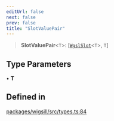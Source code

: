 ```yaml
---
editUrl: false
next: false
prev: false
title: "SlotValuePair"
---
```


> **SlotValuePair**\<`T`\>: [[`WgslSlot`](/api/wigsill/interfaces/wgslslot/)\<`T`\>, `T`]

## Type Parameters

• **T**

## Defined in

[packages/wigsill/src/types.ts:84](https://github.com/software-mansion-labs/wigsill/blob/3eabd476f023822e50f40404033f5b0520bf8089/packages/wigsill/src/types.ts#L84)
